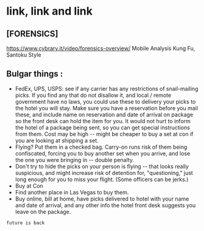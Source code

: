 
# link, link and link
## [FORENSICS]
https://www.cybrary.it/video/forensics-overview/
Mobile Analysis Kung Fu, Santoku Style

## Bulgar things :
* FedEx, UPS, USPS: see if any carrier has any restrictions of snail-mailing picks. If you find any that do not disallow it, and local / remote government have no laws, you could use these to delivery your picks to the hotel you will stay. Make sure you have a reservation before you mail these, and include name on reservation and date of arrival on package so the front desk can hold the item for you. It would not hurt to inform the hotel of a package being sent, so you can get special instructions from them. Cost may be high -- might be cheaper to buy a set at con if you are looking at shipping a set.
* Flying? Put them in a checked bag. Carry-on runs risk of them being confiscated, forcing you to buy another set when you arrive, and lose the one you were bringing in -- double penalty.
* Don't try to hide the picks on your person is flying -- that looks really suspicious, and might increase risk of detention for, "questioning," just long enough for you to miss your flight. (Some officers can be jerks.)
* Buy at Con
* Find another place in Las Vegas to buy them.
* Buy online, bill at home, have picks delivered to hotel with your name and date of arrival, and any other info the hotel front desk suggests you leave on the package.


```
future is back
```
